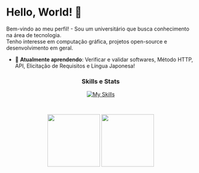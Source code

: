 # Hello, World! 👋

Bem-vindo ao meu perfil! - Sou um universitário que busca conhecimento na área de tecnologia.  
Tenho interesse em computação gráfica, projetos open-source e desenvolvimento em geral.

- 🧠 **Atualmente aprendendo**: Verificar e validar softwares, Método HTTP, API, Elicitação de Requisitos e Língua Japonesa!

<div align="center">

### Skills e Stats
[![My Skills](https://skillicons.dev/icons?i=linux,c,java,python,postgres,html,css,js)](https://skillicons.dev)

</div>

&nbsp;

<div align="center">
    <img height="140em" src="https://github-readme-stats.vercel.app/api?username=mmarcoantonio&theme=dark&show_icons=true&rank_icon=github&hide=issues,stars">
    <img height="140em" src="https://github-readme-stats.vercel.app/api/top-langs/?username=mmarcoantonio&theme=dark&hide_progress=true">
</div>

&nbsp;
